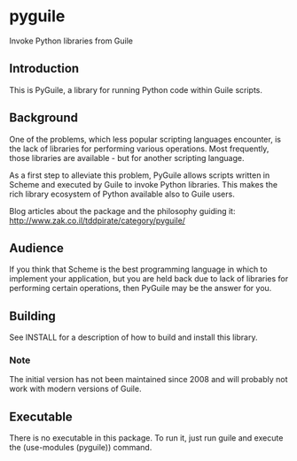 # pyguile
Invoke Python libraries from Guile

## Introduction
This is PyGuile, a library for running Python code within Guile scripts.

## Background
One of the problems, which less popular scripting languages encounter,
is the lack of libraries for performing various operations.
Most frequently, those libraries are available - but for another scripting
language.

As a first step to alleviate this problem, PyGuile allows scripts written
in Scheme and executed by Guile to invoke Python libraries.  This makes
the rich library ecosystem of Python available also to Guile users.

Blog articles about the package and the philosophy guiding it:
http://www.zak.co.il/tddpirate/category/pyguile/

## Audience
If you think that Scheme is the best programming language in which to
implement your application, but you are held back due to lack of libraries
for performing certain operations, then PyGuile may be the answer for
you.

## Building
See INSTALL for a description of how to build and install this library.

### Note
The initial version has not been maintained since 2008 and will probably not work with modern versions of Guile.

## Executable
There is no executable in this package.  To run it, just run guile and
execute the (use-modules (pyguile)) command.
